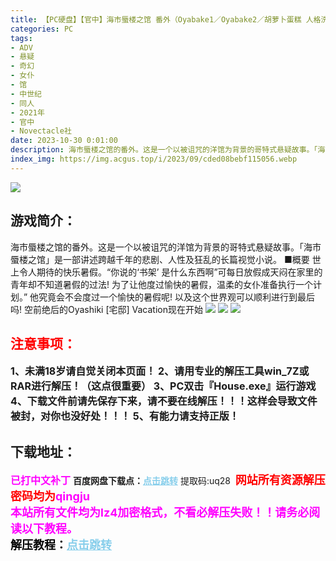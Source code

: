```yaml
---
title: 【PC硬盘】【官中】海市蜃楼之馆 番外（Oyabake1／Oyabake2／胡萝卜蛋糕 人格洗牌事件／人气投票／人气投票2）
categories: PC
tags:
- ADV
- 悬疑
- 奇幻
- 女仆
- 馆
- 中世纪
- 同人
- 2021年
- 官中
- Novectacle社
date: 2023-10-30 0:01:00
description: 海市蜃楼之馆的番外。这是一个以被诅咒的洋馆为背景的哥特式悬疑故事。「海市蜃楼之馆」是一部讲述跨越千年的悲剧、人性及狂乱的长篇视觉小说。
index_img: https://img.acgus.top/i/2023/09/cded08bebf115056.webp
---
```

![](https://img.acgus.top/i/2023/09/cded08bebf115056.webp)
## 游戏简介：
海市蜃楼之馆的番外。这是一个以被诅咒的洋馆为背景的哥特式悬疑故事。「海市蜃楼之馆」是一部讲述跨越千年的悲剧、人性及狂乱的长篇视觉小说。
■概要
世上令人期待的快乐暑假。“你说的‘书架’ 是什么东西啊”可每日放假成天闷在家里的青年却不知道暑假的过法!
为了让他度过愉快的暑假，温柔的女仆准备执行一个计划。”
他究竟会不会度过一个愉快的暑假呢!
以及这个世界观可以顺利进行到最后吗!
空前绝后的Oyashiki [宅邸] Vacation现在开始
![](https://img.acgus.top/i/2023/09/68ec7ff8d8115039.webp)
![](https://img.acgus.top/i/2023/09/9e275aae01115102.webp)
![](https://img.acgus.top/i/2023/09/b84c168f9b115059.webp)






## <font color=#FF0000 >注意事项：</font>
<font size=3><b>1、未满18岁请自觉关闭本页面！
2、请用专业的解压工具win_7Z或RAR进行解压！（这点很重要）
3、PC双击『House.exe』运行游戏
4、下载文件前请先保存下来，请不要在线解压！！！这样会导致文件被封，对你也没好处！！！
5、有能力请支持正版！</b></font>

## 下载地址：
<font color=#FF00FF size=3><b>已打中文补丁</b></font>
<b>百度网盘下载点：</b><a href="https://pan.baidu.com/s/1PKfO6wNuaTj80ZT7gxmrZQ?pwd=uq28" style="color: #87CEEB;"><b>点击跳转</b></a> 提取码:uq28
<a style="padding: 0" href="https://post.qingju.org/AD/"><img style="max-width:100%" src="https://img.acgus.top/i/2024/07/478f689b8021d8d499ab43d21acf137a.gif" alt=""></a>
<b><font color=#FF0000 size=4>网站所有资源解压密码均为</b></font><b><font color=#FF00FF size=4>qingju</font><font color=#FF0000 ></font></b><br><b><font color=#FF00FF size=4>本站所有文件均为lz4加密格式，不看必解压失败！！请务必阅读以下教程。</b></font><br><b><font color=#000 size=4>解压教程：</b><a href="https://post.qingju.org/tutorial/000/" style="color: #87CEEB;"><b>点击跳转</b></a>
